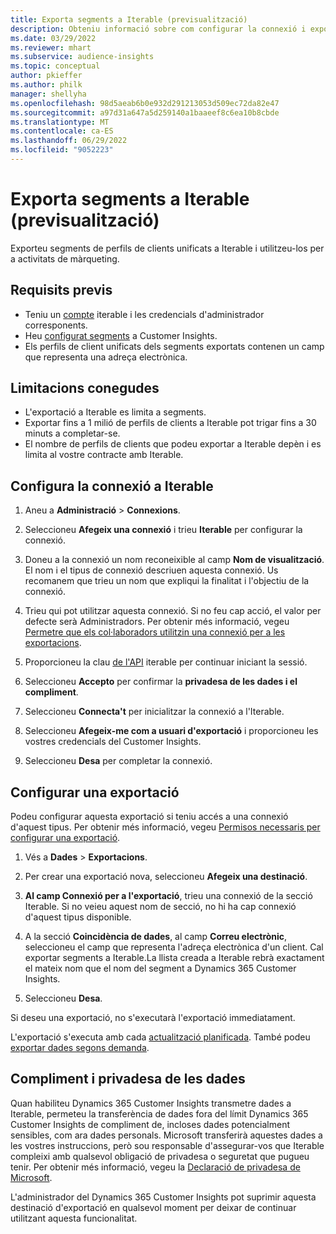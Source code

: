 ```yaml
---
title: Exporta segments a Iterable (previsualització)
description: Obteniu informació sobre com configurar la connexió i exportar-la a Iterable.
ms.date: 03/29/2022
ms.reviewer: mhart
ms.subservice: audience-insights
ms.topic: conceptual
author: pkieffer
ms.author: philk
manager: shellyha
ms.openlocfilehash: 98d5aeab6b0e932d291213053d509ec72da82e47
ms.sourcegitcommit: a97d31a647a5d259140a1baaeef8c6ea10b8cbde
ms.translationtype: MT
ms.contentlocale: ca-ES
ms.lasthandoff: 06/29/2022
ms.locfileid: "9052223"
---
```

# <a name="export-segments-to-iterable-preview"></a>Exporta segments a Iterable (previsualització)

Exporteu segments de perfils de clients unificats a Iterable i utilitzeu-los per a activitats de màrqueting.

## <a name="prerequisites"></a>Requisits previs

-   Teniu un [compte](https://iterable.com/) iterable i les credencials d'administrador corresponents.
-   Heu [configurat segments](segments.md) a Customer Insights.
-   Els perfils de client unificats dels segments exportats contenen un camp que representa una adreça electrònica.

## <a name="known-limitations"></a>Limitacions conegudes

- L'exportació a Iterable es limita a segments.
- Exportar fins a 1 milió de perfils de clients a Iterable pot trigar fins a 30 minuts a completar-se. 
- El nombre de perfils de clients que podeu exportar a Iterable depèn i es limita al vostre contracte amb Iterable.

## <a name="set-up-connection-to-iterable"></a>Configura la connexió a Iterable

1. Aneu a **Administració** > **Connexions**.

1. Seleccioneu **Afegeix una connexió** i trieu **Iterable** per configurar la connexió.

1. Doneu a la connexió un nom reconeixible al camp **Nom de visualització**. El nom i el tipus de connexió descriuen aquesta connexió. Us recomanem que trieu un nom que expliqui la finalitat i l'objectiu de la connexió.

1. Trieu qui pot utilitzar aquesta connexió. Si no feu cap acció, el valor per defecte serà Administradors. Per obtenir més informació, vegeu [Permetre que els col·laboradors utilitzin una connexió per a les exportacions](connections.md#allow-contributors-to-use-a-connection-for-exports).

1. Proporcioneu la clau [de l'API](https://support.iterable.com/hc/en-us/articles/360043464871) iterable per continuar iniciant la sessió. 

1. Seleccioneu **Accepto** per confirmar la **privadesa de les dades i el compliment**.

1. Seleccioneu **Connecta't** per inicialitzar la connexió a l'Iterable.

1. Seleccioneu **Afegeix-me com a usuari d'exportació** i proporcioneu les vostres credencials del Customer Insights.

1. Seleccioneu **Desa** per completar la connexió.

## <a name="configure-an-export"></a>Configurar una exportació

Podeu configurar aquesta exportació si teniu accés a una connexió d'aquest tipus. Per obtenir més informació, vegeu [Permisos necessaris per configurar una exportació](export-destinations.md#set-up-a-new-export).

1. Vés a **Dades** > **Exportacions**.

1. Per crear una exportació nova, seleccioneu **Afegeix una destinació**.

1. **Al camp Connexió per a l'exportació**, trieu una connexió de la secció Iterable. Si no veieu aquest nom de secció, no hi ha cap connexió d'aquest tipus disponible.

3. A la secció **Coincidència de dades**, al camp **Correu electrònic**, seleccioneu el camp que representa l'adreça electrònica d'un client. Cal exportar segments a Iterable.La llista creada a Iterable rebrà exactament el mateix nom que el nom del segment a Dynamics 365 Customer Insights.

1. Seleccioneu **Desa**.

Si deseu una exportació, no s'executarà l'exportació immediatament.

L'exportació s'executa amb cada [actualització planificada](system.md#schedule-tab). També podeu [exportar dades segons demanda](export-destinations.md#run-exports-on-demand). 


## <a name="data-privacy-and-compliance"></a>Compliment i privadesa de les dades

Quan habiliteu Dynamics 365 Customer Insights transmetre dades a Iterable, permeteu la transferència de dades fora del límit Dynamics 365 Customer Insights de compliment de, incloses dades potencialment sensibles, com ara dades personals. Microsoft transferirà aquestes dades a les vostres instruccions, però sou responsable d'assegurar-vos que Iterable compleixi amb qualsevol obligació de privadesa o seguretat que pugueu tenir. Per obtenir més informació, vegeu la [Declaració de privadesa de Microsoft](https://go.microsoft.com/fwlink/?linkid=396732).

L'administrador del Dynamics 365 Customer Insights pot suprimir aquesta destinació d'exportació en qualsevol moment per deixar de continuar utilitzant aquesta funcionalitat.
